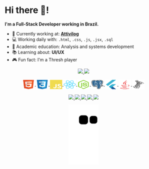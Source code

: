 # Hi there 👋! 

<div>
  <p>
    <b>I'm a Full-Stack Developer working in Brazil.</b>
  </p>
  
  <ul>
    <li>🏢 Currently working at: <a alt="Attivilog" href="https://www.attivilog.com.br"><b>Attivilog</b></a></li>  
    <li>💻 Working daily with: <code>.html</code>, <code>.css</code>, <code>.js</code>, <code>.jsx</code>, <code>.sql</code></li>
    <li>🏫 Academic education: Analysis and systems development</li>
    <li>📚 Learning about: <b>UI/UX</b></li> 
    <li>🎮 Fun fact: I'm a Thresh player</li>
    
  </ul>
</div>

<div align="center">
  <a href="https://github.com/mcatel">
  <img height="180em" src="https://github-readme-stats.vercel.app/api?username=mcatel&show_icons=true&theme=dracula&include_all_commits=true&count_private=true"/>
  <img height="180em" src="https://github-readme-stats.vercel.app/api/top-langs/?username=mcatel&layout=compact&langs_count=7&theme=dracula"/>
</div>

<div align="center">
  <br>
  <img align="center" alt="HTML" height="30" width="40" src="https://raw.githubusercontent.com/devicons/devicon/master/icons/html5/html5-original.svg">
  <img align="center" alt="CSS" height="30" width="40" src="https://raw.githubusercontent.com/devicons/devicon/master/icons/css3/css3-original.svg">
  <img align="center" alt="JavaScript" height="30" width="40" src="https://raw.githubusercontent.com/devicons/devicon/master/icons/javascript/javascript-plain.svg">
  <img align="center" alt="ReactJs" height="30" width="40" src="https://raw.githubusercontent.com/devicons/devicon/master/icons/react/react-original.svg">
  <img align="center" alt="Node.js" height="30" width="40" src="https://raw.githubusercontent.com/devicons/devicon/master/icons/nodejs/nodejs-plain.svg">
  <img align="center" alt="PostgreSQL" height="30" width="40" src="https://raw.githubusercontent.com/devicons/devicon/master/icons/postgresql/postgresql-original.svg">
  <img align="center" alt="Java" height="30" width="40" src="https://raw.githubusercontent.com/devicons/devicon/master/icons/flutter/flutter-original.svg">
  <img align="center" alt="Java" height="30" width="40" src="https://raw.githubusercontent.com/devicons/devicon/master/icons/java/java-plain.svg">
  <img align="center" alt="SQL Server" height="30" width="40" src="https://raw.githubusercontent.com/devicons/devicon/master/icons/microsoftsqlserver/microsoftsqlserver-plain.svg">
</div>
  
<div align="center"> 
  <br>
  <a href="https://twitter.com/cateel_" target="_blank">
    <img src="https://img.shields.io/badge/Twitter-1d9bf0?style=for-the-badge&logo=twitter&logoColor=white" target="_blank">
  </a>
  <a href="https://instagram.com/_catel" target="_blank">
    <img src="https://img.shields.io/badge/Instagram-F77737?style=for-the-badge&logo=instagram&logoColor=white" target="_blank">
  </a>
  <a href="mailto:contato@catel.dev">
    <img src="https://img.shields.io/badge/Gmail-D14836?style=for-the-badge&logo=gmail&logoColor=white" target="_blank">
  </a>
  <a href="https://www.linkedin.com/in/mateus-catel-258338148" target="_blank">
    <img src="https://img.shields.io/badge/LinkedIn-0a66c2?style=for-the-badge&logo=linkedin&logoColor=white" target="_blank">
  </a>
  <a href="https://dev.to/mcatel" target="_blank">
    <img src="https://img.shields.io/badge/Dev.To-000000?style=for-the-badge&logo=dev.to&logoColor=white" target="_blank">
  </a>
  
  ![Snake animation](https://github.com/mcatel/mcatel/blob/output/github-contribution-grid-snake.svg)
</div>

